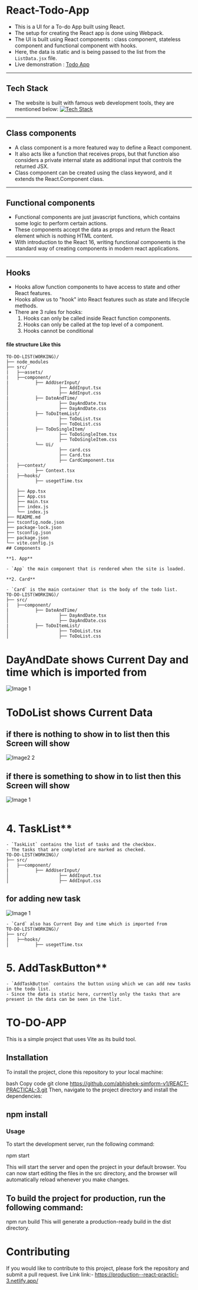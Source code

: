 # React-Todo-App

- This is a UI for a To-do App built using React.
- The setup for creating the React app is done using Webpack.
- The UI is built using React components : class component, stateless component and functional component with hooks.
- Here, the data is static and is being passed to the list from the `ListData.jsx` file.
- Live demonstration : [Todo App](https://production--react-practicl-3.netlify.app/)

---

## Tech Stack

- The website is built with famous web development tools, they are mentioned below:
  [![Tech Stack](https://skillicons.dev/icons?i=html,css,js,react,webpack,bootstrap,vscode,git,github)](https://skillicons.dev)

---

## Class components

- A class component is a more featured way to define a React component.
- It also acts like a function that receives props, but that function also considers a private internal state as additional input that controls the returned JSX.
- Class component can be created using the class keyword, and it extends the React.Component class.

---

## Functional components

- Functional components are just javascript functions, which contains some logic to perform certain actions.
- These components accept the data as props and return the React element which is nothing HTML content.
- With introduction to the React 16, writing functional components is the standard way of creating components in modern react applications.

---

## Hooks

- Hooks allow function components to have access to state and other React features.
- Hooks allow us to "hook" into React features such as state and lifecycle methods.
- There are 3 rules for hooks:
  1. Hooks can only be called inside React function components.
  2. Hooks can only be called at the top level of a component.
  3. Hooks cannot be conditional

#### file structure Like this

```
TO-DO-LIST(WORKING)/
├── node_modules
├── src/
|   ├──assets/
|   ├──component/
|          ├── AddUserInput/
│                   ├── AddInput.tsx
│                   ├── AddInput.css
|          ├── DateAndTime/
│                   ├── DayAndDate.tsx
│                   ├── DayAndDate.css
|          ├── ToDoItemList/
│                   ├── ToDoList.tsx
│                   ├── ToDoList.css
|          ├── ToDoSingleItem/
│                   ├── ToDoSingleItem.tsx
│                   ├── ToDoSingleItem.css
|          └── Ui/
│                   ├── card.css
│                   ├── Card.tsx
│                   ├── CardComponent.tsx
|   ├──context/
│          ├── Context.tsx
|   ├──hooks/
│          ├── usegetTime.tsx
│
│   ├── App.tsx
│   ├── App.css
│   ├── main.tsx
│   ├── index.js
│   └── index.js
├── README.md
├── tsconfig.node.json
├── package-lock.json
├── tsconfig.json
├── package.json
└── vite.config.js
## Components

**1. App**

- `App` the main component that is rendered when the site is loaded.

**2. Card**

- `Card` is the main container that is the body of the todo list.
TO-DO-LIST(WORKING)/
├── src/
|   ├──component/
|          ├── DateAndTime/
│                   ├── DayAndDate.tsx
│                   ├── DayAndDate.css
|          ├── ToDoItemList/
│                   ├── ToDoList.tsx
│                   ├── ToDoList.css

```

# DayAndDate shows Current Day and time which is imported from

![Image 1](./src/assets/datecomponent.png)

# ToDoList shows Current Data

## if there is nothing to show in to list then this Screen will show

![Image2 2](./src/assets/empteylistContainer.png)

## if there is something to show in to list then this Screen will show

![Image 1](./src/assets/filledlistcontainer.png)

```

```

# 4. TaskList\*\*

```
- `TaskList` contains the list of tasks and the checkbox.
- The tasks that are completed are marked as checked.
TO-DO-LIST(WORKING)/
├── src/
|   ├──component/
|          ├── AddUserInput/
│                   ├── AddInput.tsx
│                   ├── AddInput.css
```

## for adding new task

![Image 1](./src/assets/inputField.png)

```
- `Card` also has Current Day and time which is imported from
TO-DO-LIST(WORKING)/
├── src/
|   ├──hooks/
│          ├── usegetTime.tsx
```

# 5. AddTaskButton\*\*

```
- `AddTaskButton` contains the button using which we can add new tasks in the todo list.
- Since the data is static here, currently only the tasks that are present in the data can be seen in the list.

```

# TO-DO-APP

This is a simple project that uses Vite as its build tool.

## Installation

To install the project, clone this repository to your local machine:

bash
Copy code
git clone https://github.com/abhishek-simform-v1/REACT-PRACTICAL-3.git
Then, navigate to the project directory and install the dependencies:

## npm install

### Usage

To start the development server, run the following command:

npm start

This will start the server and open the project in your default browser. You can now start editing the files in the src directory, and the browser will automatically reload whenever you make changes.

## To build the project for production, run the following command:

npm run build
This will generate a production-ready build in the dist directory.

# Contributing

If you would like to contribute to this project, please fork the repository and submit a pull request.
live Link
link:- https://production--react-practicl-3.netlify.app/


